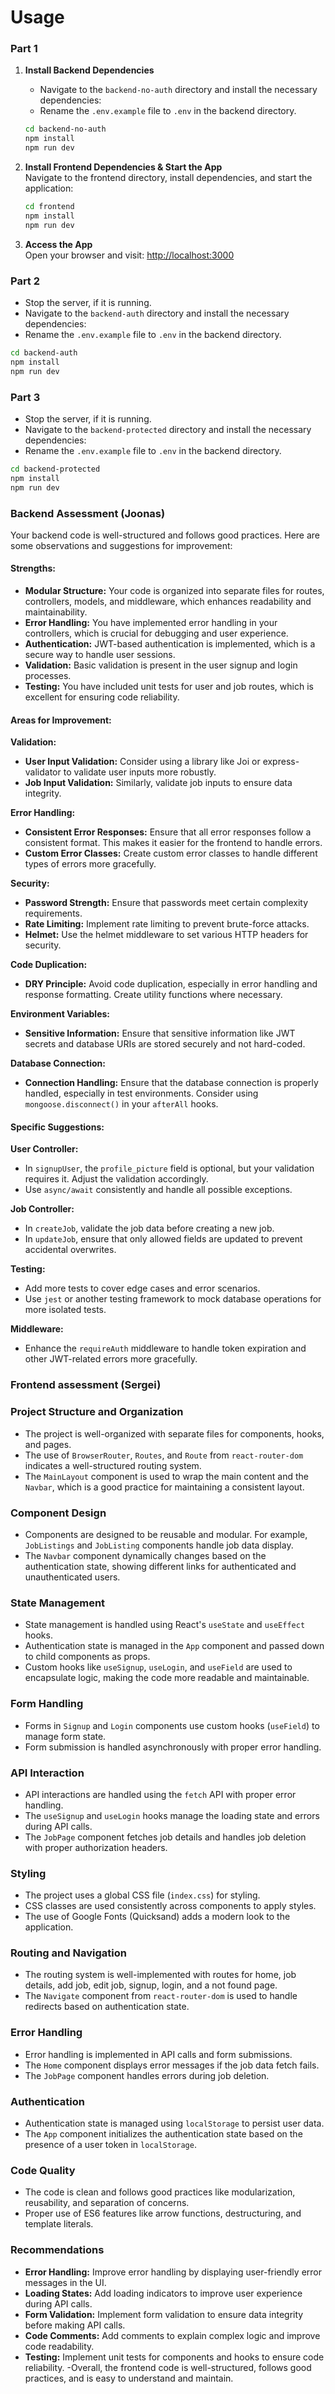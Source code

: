 # Usage

### Part 1

1. **Install Backend Dependencies**  
   
   - Navigate to the `backend-no-auth` directory and install the necessary dependencies:
   - Rename the `.env.example` file to `.env` in the backend directory.   
   ```sh
   cd backend-no-auth 
   npm install
   npm run dev
   ```

2. **Install Frontend Dependencies & Start the App**  
   Navigate to the frontend directory, install dependencies, and start the application:
   ```sh
   cd frontend
   npm install
   npm run dev
   ```

4. **Access the App**  
   Open your browser and visit: [http://localhost:3000](http://localhost:3000)
   

### Part 2


   - Stop the server, if it is running.
   - Navigate to the `backend-auth` directory and install the necessary dependencies:
   - Rename the `.env.example` file to `.env` in the backend directory.
   ```sh
   cd backend-auth 
   npm install
   npm run dev
   ```

### Part 3

  

   - Stop the server, if it is running.
   - Navigate to the `backend-protected` directory and install the necessary dependencies:
   - Rename the `.env.example` file to `.env` in the backend directory.
   ```sh
   cd backend-protected 
   npm install
   npm run dev
   ```

### Backend Assessment (Joonas)

Your backend code is well-structured and follows good practices. Here are some observations and suggestions for improvement:

#### Strengths:
- **Modular Structure:** Your code is organized into separate files for routes, controllers, models, and middleware, which enhances readability and maintainability.
- **Error Handling:** You have implemented error handling in your controllers, which is crucial for debugging and user experience.
- **Authentication:** JWT-based authentication is implemented, which is a secure way to handle user sessions.
- **Validation:** Basic validation is present in the user signup and login processes.
- **Testing:** You have included unit tests for user and job routes, which is excellent for ensuring code reliability.

#### Areas for Improvement:

**Validation:**
- **User Input Validation:** Consider using a library like Joi or express-validator to validate user inputs more robustly.
- **Job Input Validation:** Similarly, validate job inputs to ensure data integrity.

**Error Handling:**
- **Consistent Error Responses:** Ensure that all error responses follow a consistent format. This makes it easier for the frontend to handle errors.
- **Custom Error Classes:** Create custom error classes to handle different types of errors more gracefully.

**Security:**
- **Password Strength:** Ensure that passwords meet certain complexity requirements.
- **Rate Limiting:** Implement rate limiting to prevent brute-force attacks.
- **Helmet:** Use the helmet middleware to set various HTTP headers for security.

**Code Duplication:**
- **DRY Principle:** Avoid code duplication, especially in error handling and response formatting. Create utility functions where necessary.

**Environment Variables:**
- **Sensitive Information:** Ensure that sensitive information like JWT secrets and database URIs are stored securely and not hard-coded.

**Database Connection:**
- **Connection Handling:** Ensure that the database connection is properly handled, especially in test environments. Consider using `mongoose.disconnect()` in your `afterAll` hooks.

#### Specific Suggestions:

**User Controller:**
- In `signupUser`, the `profile_picture` field is optional, but your validation requires it. Adjust the validation accordingly.
- Use `async/await` consistently and handle all possible exceptions.

**Job Controller:**
- In `createJob`, validate the job data before creating a new job.
- In `updateJob`, ensure that only allowed fields are updated to prevent accidental overwrites.

**Testing:**
- Add more tests to cover edge cases and error scenarios.
- Use `jest` or another testing framework to mock database operations for more isolated tests.

**Middleware:**
- Enhance the `requireAuth` middleware to handle token expiration and other JWT-related errors more gracefully.


### Frontend assessment (Sergei)

### Project Structure and Organization
- The project is well-organized with separate files for components, hooks, and pages.
- The use of `BrowserRouter`, `Routes`, and `Route` from `react-router-dom` indicates a well-structured routing system.
- The `MainLayout` component is used to wrap the main content and the `Navbar`, which is a good practice for maintaining a consistent layout.

### Component Design
- Components are designed to be reusable and modular. For example, `JobListings` and `JobListing` components handle job data display.
- The `Navbar` component dynamically changes based on the authentication state, showing different links for authenticated and unauthenticated users.

### State Management
- State management is handled using React's `useState` and `useEffect` hooks.
- Authentication state is managed in the `App` component and passed down to child components as props.
- Custom hooks like `useSignup`, `useLogin`, and `useField` are used to encapsulate logic, making the code more readable and maintainable.

### Form Handling
- Forms in `Signup` and `Login` components use custom hooks (`useField`) to manage form state.
- Form submission is handled asynchronously with proper error handling.

### API Interaction
- API interactions are handled using the `fetch` API with proper error handling.
- The `useSignup` and `useLogin` hooks manage the loading state and errors during API calls.
- The `JobPage` component fetches job details and handles job deletion with proper authorization headers.

### Styling
- The project uses a global CSS file (`index.css`) for styling.
- CSS classes are used consistently across components to apply styles.
- The use of Google Fonts (Quicksand) adds a modern look to the application.

### Routing and Navigation
- The routing system is well-implemented with routes for home, job details, add job, edit job, signup, login, and a not found page.
- The `Navigate` component from `react-router-dom` is used to handle redirects based on authentication state.

### Error Handling
- Error handling is implemented in API calls and form submissions.
- The `Home` component displays error messages if the job data fetch fails.
- The `JobPage` component handles errors during job deletion.

### Authentication
- Authentication state is managed using `localStorage` to persist user data.
- The `App` component initializes the authentication state based on the presence of a user token in `localStorage`.

### Code Quality
- The code is clean and follows good practices like modularization, reusability, and separation of concerns.
- Proper use of ES6 features like arrow functions, destructuring, and template literals.

### Recommendations
- **Error Handling:** Improve error handling by displaying user-friendly error messages in the UI.
- **Loading States:** Add loading indicators to improve user experience during API calls.
- **Form Validation:** Implement form validation to ensure data integrity before making API calls.
- **Code Comments:** Add comments to explain complex logic and improve code readability.
- **Testing:** Implement unit tests for components and hooks to ensure code reliability.
   -Overall, the frontend code is well-structured, follows good practices, and is easy to understand and maintain.